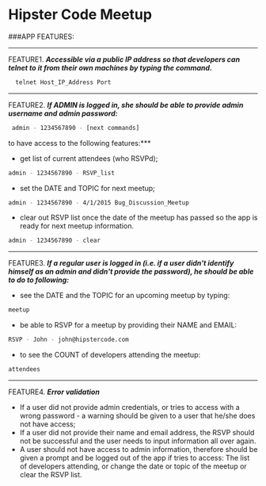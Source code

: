 # Hipster Code Meetup

###APP FEATURES:
* * *
 FEATURE1. ***Accessible via a public IP address so that developers can telnet to it from their own machines by typing the command.***

```bash
  telnet Host_IP_Address Port
```

* * *

 FEATURE2. ***If ADMIN is logged in, she should be able to provide admin username and admin password:***

```bash
 admin - 1234567890 - [next commands]
```
 to have access to the following features:***

  - get list of current attendees (who RSVPd);

```bash
admin - 1234567890 - RSVP_list
```
  - set the DATE and TOPIC for next meetup;

```bash
admin - 1234567890 - 4/1/2015 Bug_Discussion_Meetup
```
  - clear out RSVP list once the date of the meetup has passed so the app is ready for next meetup information.

```bash
admin - 1234567890 - clear
```
* * *

 FEATURE3. ***If a regular user is logged in (i.e. if a user didn't identify himself as an admin and didn't provide the password), he should be able to do to following:***
  - see the DATE and the TOPIC for an upcoming meetup by typing:

```bash
meetup
```
  - be able to RSVP for a meetup by providing their NAME and EMAIL:

```bash
RSVP - John - john@hipstercode.com
```

  - to see the COUNT of developers attending the meetup:

```bash
attendees
```

* * *

 FEATURE4. ***Error validation***
  - If a user did not provide admin credentials, or tries to access with a wrong password - a warning should be given to a user that he/she does not have access;
  - If a user did not provide their name and email address, the RSVP should not be successful and the user needs to input information all over again.
  - A user should not have access to admin information, therefore should be given a prompt and be logged out of the app if tries to access: The list of developers attending, or change the date or topic of the meetup or clear the RSVP list.
